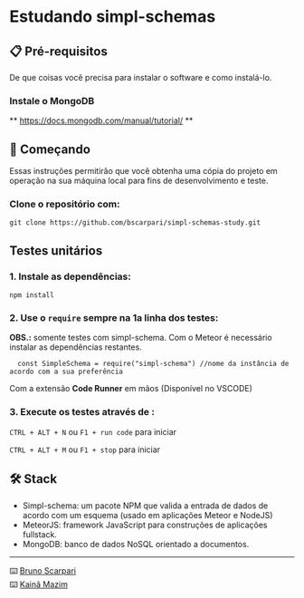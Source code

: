 # Estudando simpl-schemas

## 📋 Pré-requisitos

De que coisas você precisa para instalar o software e como instalá-lo.

### Instale o MongoDB

** https://docs.mongodb.com/manual/tutorial/ **

## 🚀 Começando

Essas instruções permitirão que você obtenha uma cópia do projeto em operação na sua máquina local para fins de desenvolvimento e teste.

### Clone o repositório com:

```
git clone https://github.com/bscarpari/simpl-schemas-study.git
```

## Testes unitários

### 1. Instale as dependências:

```
npm install
``` 

### 2. Use o `require` sempre na 1a linha dos testes:

**OBS.:** somente testes com simpl-schema. Com o Meteor é necessário instalar as dependências restantes.

```
  const SimpleSchema = require("simpl-schema") //nome da instância de acordo com a sua preferência 
```

Com a extensão **Code Runner** em mãos (Disponível no VSCODE)

### 3. Execute os testes através de :

`CTRL + ALT + N` ou `F1 + run code` para iniciar

`CTRL + ALT + M` ou `F1 + stop` para iniciar

## 🛠️ Stack

* Simpl-schema: um pacote NPM que valida a entrada de dados de acordo com um esquema (usado em aplicações Meteor e NodeJS)
* MeteorJS: framework JavaScript para construções de aplicações fullstack.
* MongoDB: banco de dados NoSQL orientado a documentos.

---
⌨️ [Bruno Scarpari](https://github.com/bscarpari/)<br/>⌨️ [Kainã Mazim](https://github.com/KaMazim) 
